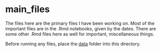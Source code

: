 # main_files
The files here are the primary files I have been working on. Most of the important files are in the .Rmd notebooks, given by the dates. There are some other .Rmd files here as well for important, miscellaneous things.

Before running any files, place the [data](https://drive.google.com/drive/folders/1ocS_OZR1DQAM88rMR6QTN8UfvqMTGRwJ?usp=sharing) folder into this directory.
